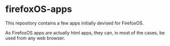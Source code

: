 firefoxOS-apps
==============

This repository contains a few apps initially devised for FirefoxOS.

As FirefoxOS apps are actually html apps, they can, in most of the cases, be used from any web browser.
